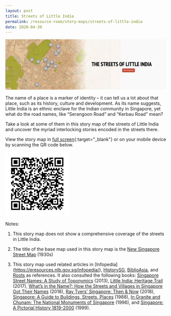 ```yaml
---
layout: post
title: Streets of Little India
permalink: /resource-room/story-maps/streets-of-little-india
date: 2020-04-30
---
```


<img src="/images/storymap-image-little-india-streets.png" alt="storymap-little-india-streets"/>

The name of a place is a marker of identity – it can tell us a lot about that place, such as its history, culture and development. As its name suggests, Little India is an ethnic enclave for the Indian community in Singapore, yet what do the road names, like “Serangoon Road” and “Kerbau Road” mean? 

Take a look at some of them in this story map of the streets of Little India and uncover the myriad interlocking stories encoded in the streets there.

View the story map in [full screen](https://uploads.knightlab.com/storymapjs/04f5c05311b7e48aadefd0cdd269c308/little-india-its-streets/index.html){:target="_blank"} or on your mobile device by scanning the QR code below.

<img src="/images/qr-code-storymap-little-india-streets.png" alt="qr-code-storymap-little-india-streets" style="width:200px;" />

Notes:
1. This story map does not show a comprehensive coverage of the streets in Little India.

2. The title of the base map used in this story map is the [New Singapore Street Map](https://www.nas.gov.sg/archivesonline/maps_building_plans/record-details/f7db6648-115c-11e3-83d5-0050568939ad) (1930s)

3. This story map used related articles in [Infopedia] (https://eresources.nlb.gov.sg/infopedia/), [HistorySG](http://eresources.nlb.gov.sg/history), [BiblioAsia](https://www.nlb.gov.sg/Browse/BiblioAsia.aspx), and [Roots](https://www.roots.sg/) as references. It also consulted the following books: [Singapore Street Names: A Study of Toponymics](https://eservice.nlb.gov.sg/item_holding.aspx?bid=200123850) (2013), [Little India: Heritage Trail](https://eservice.nlb.gov.sg/item_holding.aspx?bid=202919340) (2017), [What’s in the Name?: How the Streets and Villages in Singapore Got Their Names](https://eservice.nlb.gov.sg/item_holding.aspx?bid=202924449) (2018), [Ray Tyers’ Singapore: Then & Now](https://eservice.nlb.gov.sg/item_holding.aspx?bid=203784837) (2018), [Singapore: A Guide to Buildings, Streets, Places](http://eservice.nlb.gov.sg/item_holding.aspx?bid=4712298) (1988), [In Granite and Chunam: The National Monuments of Singapore](http://eservice.nlb.gov.sg/item_holding_s.aspx?bid=7919754) (1996), and [Singapore: A Pictorial History 1819-2000](http://eservice.nlb.gov.sg/item_holding.aspx?bid=9651676) (1999).
